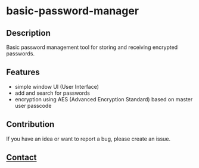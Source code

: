 # basic-password-manager

## Description

Basic password management tool for storing and receiving encrypted passwords.

## Features

- simple window UI (User Interface)
- add and search for passwords
- encryption using AES (Advanced Encryption Standard) based on master user passcode

## Contribution

If you have an idea or want to report a bug, please create an issue.

## **[Contact](https://coleb.io/contact)**
